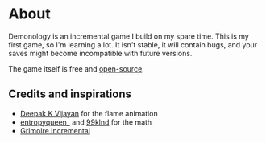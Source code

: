 # About

Demonology is an incremental game I build on my spare time. This is my first game, so I'm learning a lot. It isn't stable, it will contain bugs, and your saves might become incompatible with future versions.

The game itself is free and [open-source](https://github.com/agateblue/demonology).

## Credits and inspirations

- [Deepak K Vijayan](https://codepen.io/2xsamurai/pen/EKpYMg) for the flame animation
- [entropyqueen_](https://twitter.com/entropyqueen_) and [99klnd](https://www.reddit.com/r/incremental_games/comments/99klnd/tutorial_and_questions_finding_cost_cumulative/) for the math
- [Grimoire Incremental](https://play.google.com/store/apps/details?id=com.dragonmegaliths.grimoire)